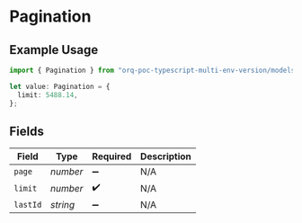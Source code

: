 # Pagination

## Example Usage

```typescript
import { Pagination } from "orq-poc-typescript-multi-env-version/models/operations";

let value: Pagination = {
  limit: 5488.14,
};
```

## Fields

| Field              | Type               | Required           | Description        |
| ------------------ | ------------------ | ------------------ | ------------------ |
| `page`             | *number*           | :heavy_minus_sign: | N/A                |
| `limit`            | *number*           | :heavy_check_mark: | N/A                |
| `lastId`           | *string*           | :heavy_minus_sign: | N/A                |